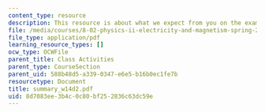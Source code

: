 ```yaml
---
content_type: resource
description: This resource is about what we expect from you on the exam.
file: /media/courses/8-02-physics-ii-electricity-and-magnetism-spring-2007/8d7083ee3b4c0c80bf252836c63dc59e_summary_w14d2.pdf
file_type: application/pdf
learning_resource_types: []
ocw_type: OCWFile
parent_title: Class Activities
parent_type: CourseSection
parent_uid: 588b48d5-a339-0347-e6e5-b16b0ec1fe7b
resourcetype: Document
title: summary_w14d2.pdf
uid: 8d7083ee-3b4c-0c80-bf25-2836c63dc59e
---
```

